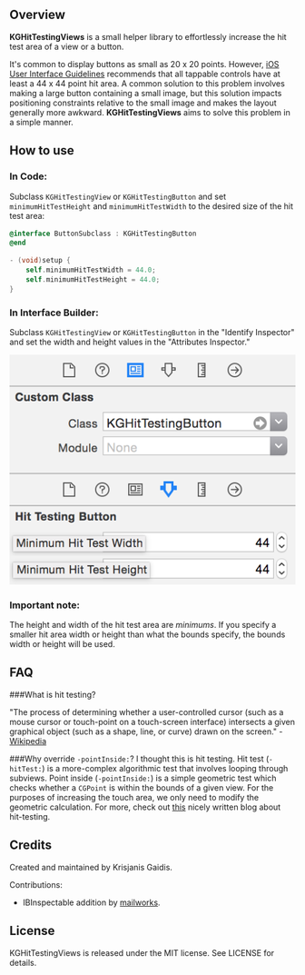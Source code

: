 ## Overview
**KGHitTestingViews** is a small helper library to effortlessly increase the hit test area of a view or a button. 

It's common to display buttons as small as 20 x 20 points. However, [iOS User Interface Guidelines](https://developer.apple.com/library/ios/documentation/UserExperience/Conceptual/MobileHIG/LayoutandAppearance.html) recommends that all tappable controls have at least a 44 x 44 point hit area. A common solution to this problem involves making a large button containing a small image, but this solution impacts positioning constraints relative to the small image and makes the layout generally more awkward. **KGHitTestingViews** aims to solve this problem in a simple manner.

## How to use

### In Code:
Subclass `KGHitTestingView` or `KGHitTestingButton` and set `minimumHitTestHeight` and `minimumHitTestWidth` to the desired size of the hit test area:

```objective-c
@interface ButtonSubclass : KGHitTestingButton
@end
```
```objective-c
- (void)setup {
	self.minimumHitTestWidth = 44.0;
	self.minimumHitTestHeight = 44.0;
}
```

### In Interface Builder:
Subclass `KGHitTestingView` or `KGHitTestingButton` in the "Identify Inspector" and set the width and height values in the "Attributes Inspector."

![](Images/InterfaceBuilderSubclassExample.png)

### Important note: 
The height and width of the hit test area are *minimums*. If you specify a smaller hit area width or height than what the bounds specify, the bounds width or height will be used.

## FAQ
###What is hit testing?

"The process of determining whether a user-controlled cursor (such as a mouse cursor or touch-point on a touch-screen interface) intersects a given graphical object (such as a shape, line, or curve) drawn on the screen." - [Wikipedia](http://en.wikipedia.org/wiki/Hit-testing)

###Why override `-pointInside:`? I thought this is hit testing.
Hit test (`-hitTest:`) is a more-complex algorithmic test that involves looping through subviews. Point inside (`-pointInside:`) is a simple geometric test which checks whether a `CGPoint` is within the bounds of a given view. For the purposes of increasing the touch area, we only need to modify the geometric calculation. For more, check out [this](http://smnh.me/hit-testing-in-ios/) nicely written blog about hit-testing.

## Credits
Created and maintained by Krisjanis Gaidis. 

Contributions:

* IBInspectable addition by [mailworks](https://github.com/mailworks).

## License
KGHitTestingViews is released under the MIT license. See LICENSE for details.